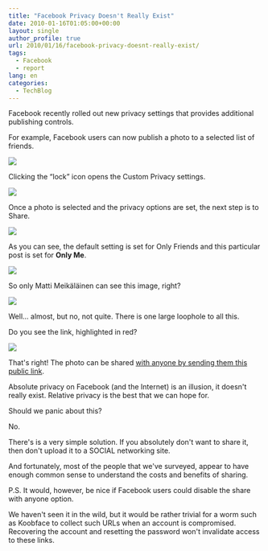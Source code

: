 ```yaml
---
title: "Facebook Privacy Doesn't Really Exist"
date: 2010-01-16T01:05:00+00:00
layout: single
author_profile: true
url: 2010/01/16/facebook-privacy-doesnt-really-exist/
tags:
  - Facebook
  - report
lang: en
categories: 
  - TechBlog
---
```

Facebook recently rolled out new privacy settings that provides additional publishing controls.

For example, Facebook users can now publish a photo to a selected list of friends.

[![](http://3.bp.blogspot.com/_vaUVXcmC3OI/S1EIO4foLfI/AAAAAAAAAqk/ETR46i4MLBY/s640/Facebook.Share.Photo.Anyone.01.png)](http://3.bp.blogspot.com/_vaUVXcmC3OI/S1EIO4foLfI/AAAAAAAAAqk/ETR46i4MLBY/s1600-h/Facebook.Share.Photo.Anyone.01.png)

Clicking the “lock” icon opens the Custom Privacy settings.

[![](http://2.bp.blogspot.com/_vaUVXcmC3OI/S1EIPhJAZHI/AAAAAAAAAqs/gYdixTJ9jQs/s640/Facebook.Share.Photo.Anyone.02.png)](http://2.bp.blogspot.com/_vaUVXcmC3OI/S1EIPhJAZHI/AAAAAAAAAqs/gYdixTJ9jQs/s1600-h/Facebook.Share.Photo.Anyone.02.png)

Once a photo is selected and the privacy options are set, the next step is to Share.

[![](http://3.bp.blogspot.com/_vaUVXcmC3OI/S1EIQdMmX-I/AAAAAAAAAq0/pQ3bmvVj4_s/s640/Facebook.Share.Photo.Anyone.03.png)](http://3.bp.blogspot.com/_vaUVXcmC3OI/S1EIQdMmX-I/AAAAAAAAAq0/pQ3bmvVj4_s/s1600-h/Facebook.Share.Photo.Anyone.03.png)

As you can see, the default setting is set for Only Friends and this particular post is set for **Only Me**.

[![](http://1.bp.blogspot.com/_vaUVXcmC3OI/S1EIQ1FeVgI/AAAAAAAAAq8/Go31yaqOEcU/s640/Facebook.Share.Photo.Anyone.04.png)](http://1.bp.blogspot.com/_vaUVXcmC3OI/S1EIQ1FeVgI/AAAAAAAAAq8/Go31yaqOEcU/s1600-h/Facebook.Share.Photo.Anyone.04.png)

So only Matti Meikäläinen can see this image, right?

[![](http://3.bp.blogspot.com/_vaUVXcmC3OI/S1EIRn4dYWI/AAAAAAAAArE/0bjtal7L22o/s640/Facebook.Share.Photo.Anyone.05.png)](http://3.bp.blogspot.com/_vaUVXcmC3OI/S1EIRn4dYWI/AAAAAAAAArE/0bjtal7L22o/s1600-h/Facebook.Share.Photo.Anyone.05.png)

Well… almost, but no, not quite. There is one large loophole to all this.

Do you see the link, highlighted in red?

[![](http://3.bp.blogspot.com/_vaUVXcmC3OI/S1EITkqBpEI/AAAAAAAAArM/-0IN0Q16DT8/s640/Facebook.Share.Photo.Anyone.06.png)](http://3.bp.blogspot.com/_vaUVXcmC3OI/S1EITkqBpEI/AAAAAAAAArM/-0IN0Q16DT8/s1600-h/Facebook.Share.Photo.Anyone.06.png)

That's right! The photo can be shared [with anyone by sending them this public link](http://www.facebook.com/photo.php?pid=173686&l=231de72940&id=100000219964216).

Absolute privacy on Facebook (and the Internet) is an illusion, it doesn't really exist. Relative privacy is the best that we can hope for.

Should we panic about this?

No.

There's is a very simple solution. If you absolutely don't want to share it, then don't upload it to a SOCIAL networking site.

And fortunately, most of the people that we've surveyed, appear to have enough common sense to understand the costs and benefits of sharing.

P.S. It would, however, be nice if Facebook users could disable the share with anyone option.

We haven't seen it in the wild, but it would be rather trivial for a worm such as Koobface to collect such URLs when an account is compromised. Recovering the account and resetting the password won't invalidate access to these links.

